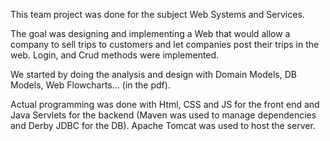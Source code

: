 This team project was done for the subject Web Systems and Services.

The goal was designing and implementing a Web that would allow a company to sell trips to customers and let companies post their trips in the web. Login, and Crud methods were implemented.

We started by doing the analysis and design with Domain Models, DB Models, Web Flowcharts... (in the pdf).

Actual programming was done with Html, CSS and JS for the front end and Java Servlets for the backend (Maven was used to manage dependencies and Derby JDBC for the DB). Apache Tomcat was used to host the server.